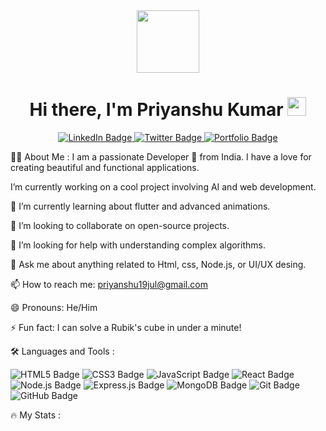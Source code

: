 <!--
Hi! Thanks for using this template.
To customize it, you'll need to do a few things:

Replace "[YOUR_NAME]" with your actual name.

Replace "YOUR_USERNAME" in the GitHub stats links with your GitHub username.

Update the "About Me", "Currently Working On", and other sections with your own details.

Add or remove skills icons. You can find more at https://devicon.dev/ or https://simpleicons.org/

Update the social media links to point to your profiles.
-->

<div id="header" align="center"> <img src="https://www.google.com/search?q=https://media.giphy.com/media/M9gbBd9hFTxK/giphy.gif" width="100"/> <h1> Hi there, I'm Priyanshu Kumar <img src="https://www.google.com/search?q=https://emojis.slackmojis.com/emojis/images/1531849430/4246/blob-sunglasses.gif%3F1531849430" width="30"/> </h1> <div id="badges"> <a href="https://www.google.com/search?q=https://www.linkedin.com/in/your-linkedin-username"> <img src="https://www.google.com/search?q=https://img.shields.io/badge/LinkedIn-blue%3Fstyle%3Dfor-the-badge%26logo%3Dlinkedin%26logoColor%3Dwhite" alt="LinkedIn Badge"/> </a> <a href="https://your-twitter-username"> <img src="https://www.google.com/search?q=https://img.shields.io/badge/Twitter-blue%3Fstyle%3Dfor-the-badge%26logo%3Dtwitter%26logoColor%3Dwhite" alt="Twitter Badge"/> </a> <a href="https://www.google.com/search?q=https://your-portfolio-website.com"> <img src="https://www.google.com/search?q=https://img.shields.io/badge/Portfolio-black%3Fstyle%3Dfor-the-badge%26logo%3Dgoogle-chrome%26logoColor%3Dwhite" alt="Portfolio Badge"/> </a> </div>
</div>

:man_technologist: About Me :
I am a passionate Developer 🚀 from India. I have a love for creating beautiful and functional applications.

I’m currently working on a cool project involving AI and web development.

🌱 I’m currently learning about flutter and advanced animations.

👯 I’m looking to collaborate on open-source projects.

🤔 I’m looking for help with understanding complex algorithms.

💬 Ask me about anything related to Html, css, Node.js, or UI/UX desing.

📫 How to reach me: priyanshu19jul@gmail.com

😄 Pronouns: He/Him

⚡ Fun fact: I can solve a Rubik's cube in under a minute!

:hammer_and_wrench: Languages and Tools :
<div>
<img src="https://www.google.com/search?q=https://img.shields.io/badge/HTML5-E34F26%3Fstyle%3Dfor-the-badge%26logo%3Dhtml5%26logoColor%3Dwhite" alt="HTML5 Badge"/>
<img src="https://www.google.com/search?q=https://img.shields.io/badge/CSS3-1572B6%3Fstyle%3Dfor-the-badge%26logo%3Dcss3%26logoColor%3Dwhite" alt="CSS3 Badge"/>
<img src="https://www.google.com/search?q=https://img.shields.io/badge/JavaScript-F7DF1E%3Fstyle%3Dfor-the-badge%26logo%3Djavascript%26logoColor%3Dblack" alt="JavaScript Badge"/>
<img src="https://www.google.com/search?q=https://img.shields.io/badge/React-20232A%3Fstyle%3Dfor-the-badge%26logo%3Dreact%26logoColor%3D61DAFB" alt="React Badge"/>
<img src="https://www.google.com/search?q=https://img.shields.io/badge/Node.js-339933%3Fstyle%3Dfor-the-badge%26logo%3Dnodedotjs%26logoColor%3Dwhite" alt="Node.js Badge"/>
<img src="https://www.google.com/search?q=https://img.shields.io/badge/Express.js-000000%3Fstyle%3Dfor-the-badge%26logo%3Dexpress%26logoColor%3Dwhite" alt="Express.js Badge"/>
<img src="https://www.google.com/search?q=https://img.shields.io/badge/MongoDB-4EA94B%3Fstyle%3Dfor-the-badge%26logo%3Dmongodb%26logoColor%3Dwhite" alt="MongoDB Badge"/>
<img src="https://www.google.com/search?q=https://img.shields.io/badge/Git-F05032%3Fstyle%3Dfor-the-badge%26logo%3Dgit%26logoColor%3Dwhite" alt="Git Badge"/>
<img src="https://www.google.com/search?q=https://img.shields.io/badge/GitHub-100000%3Fstyle%3Dfor-the-badge%26logo%3Dgithub%26logoColor%3Dwhite" alt="GitHub Badge"/>
</div>

:fire: My Stats :
